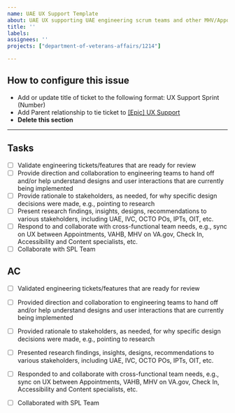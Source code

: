```yaml
---
name: UAE UX Support Template
about: UAE UX supporting UAE engineering scrum teams and other MHV/Appointment teams. 
title: ''
labels: 
assignees: ''
projects: ["department-of-veterans-affairs/1214"]

---
```


## How to configure this issue
* Add or update title of ticket to the following format: UX Support Sprint (Number)
* Add Parent relationship to tie ticket to [[Epic] UX Support](https://github.com/department-of-veterans-affairs/va.gov-team/issues/102252)
* **Delete this section**
---
  
## Tasks

- [ ] Validate engineering tickets/features that are ready for review
- [ ] Provide direction and collaboration to engineering teams to hand off and/or help understand designs and user interactions that are currently being implemented 
- [ ] Provide rationale to stakeholders, as needed, for why specific design decisions were made, e.g., pointing to research 
- [ ] Present research findings, insights, designs, recommendations to various stakeholders, including UAE, IVC, OCTO POs, IPTs, OIT, etc. 
- [ ] Respond to and collaborate with cross-functional team needs, e.g., sync on UX between Appointments, VAHB, MHV on VA.gov, Check In, Accessibility and Content specialists, etc. 
- [ ] Collaborate with SPL Team
      
## AC

- [ ] Validated engineering tickets/features that are ready for review
- [ ] Provided direction and collaboration to engineering teams to hand off and/or help understand designs and user interactions that are currently being implemented 
- [ ] Provided rationale to stakeholders, as needed, for why specific design decisions were made, e.g., pointing to research 
- [ ] Presented research findings, insights, designs, recommendations to various stakeholders, including UAE, IVC, OCTO POs, IPTs, OIT, etc. 
- [ ] Responded to and collaborate with cross-functional team needs, e.g., sync on UX between Appointments, VAHB, MHV on VA.gov, Check In, Accessibility and Content specialists, etc. 
- [ ] Collaborated with SPL Team 

